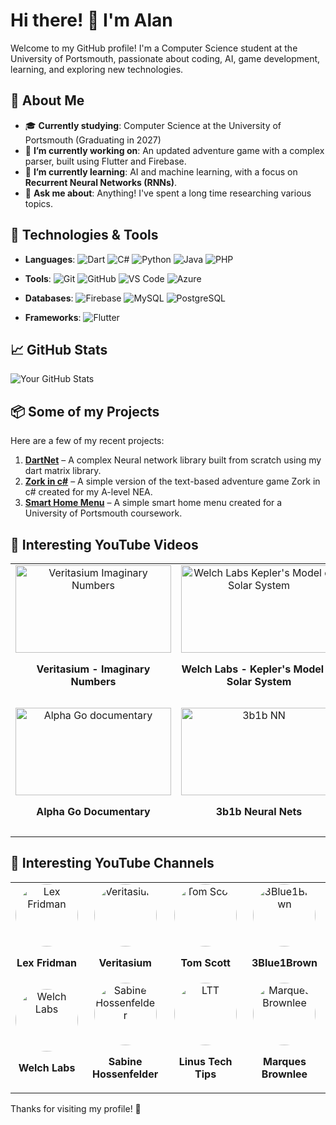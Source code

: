 # Hi there! 👋 I'm Alan

Welcome to my GitHub profile! I'm a Computer Science student at the University of Portsmouth, passionate about coding, AI, game development, learning, and exploring new technologies.

## 🚀 About Me

- 🎓 **Currently studying**: Computer Science at the University of Portsmouth (Graduating in 2027)
- 🔭 **I’m currently working on**: An updated adventure game with a complex parser, built using Flutter and Firebase.
- 🌱 **I’m currently learning**: AI and machine learning, with a focus on **Recurrent Neural Networks (RNNs)**.
- 💬 **Ask me about**: Anything! I've spent a long time researching various topics.

## 🔧 Technologies & Tools

- **Languages**:
  ![Dart](https://img.shields.io/badge/-Dart-00B4A0?style=flat&logo=dart&logoColor=white)
  ![C#](https://img.shields.io/badge/-C%23-239120?style=flat&logo=c-sharp&logoColor=white)
  ![Python](https://img.shields.io/badge/-Python-3776AB?style=flat&logo=python&logoColor=white)
  ![Java](https://img.shields.io/badge/-Java-007396?style=flat&logo=java&logoColor=white)
  ![PHP](https://img.shields.io/badge/-PHP-777BB4?style=flat&logo=php&logoColor=white)

- **Tools**:
  ![Git](https://img.shields.io/badge/-Git-F05032?style=flat&logo=git&logoColor=white)
  ![GitHub](https://img.shields.io/badge/-GitHub-181717?style=flat&logo=github&logoColor=white)
  ![VS Code](https://img.shields.io/badge/-VS%20Code-007ACC?style=flat&logo=visualstudiocode&logoColor=white)
  ![Azure](https://img.shields.io/badge/-Azure-0089D6?style=flat&logo=microsoft-azure&logoColor=white)

- **Databases**:
  ![Firebase](https://img.shields.io/badge/-Firebase-FFCA28?style=flat&logo=firebase&logoColor=black)
  ![MySQL](https://img.shields.io/badge/-MySQL-4479A1?style=flat&logo=mysql&logoColor=white)
  ![PostgreSQL](https://img.shields.io/badge/-PostgreSQL-4169E1?style=flat&logo=postgresql&logoColor=white)

- **Frameworks**:
  ![Flutter](https://img.shields.io/badge/-Flutter-02569B?style=flat&logo=flutter&logoColor=white)

## 📈 GitHub Stats

![Your GitHub Stats](https://github-readme-stats.vercel.app/api?username=AlanMet&show_icons=true&count_private=true&hide_title=true&theme=radical)

## 📦 Some of my Projects

Here are a few of my recent projects:

1. **[DartNet](https://github.com/AlanMet/DartNet)** – A complex Neural network library built from scratch using my dart matrix library.
2. **[Zork in c#](https://github.com/AlanMet/Zork)** – A simple version of the text-based adventure game Zork in c# created for my A-level NEA.
3. **[Smart Home Menu](https://github.com/AlanMet/SmartHome)** – A simple smart home menu created for a University of Portsmouth coursework.

## 🎥 Interesting YouTube Videos

<table style="width:100%; border-spacing: 20px; text-align: center;">
  <tr>
    <td>
      <a href="https://www.youtube.com/watch?v=cUzklzVXJwo">
        <img src="https://img.youtube.com/vi/cUzklzVXJwo/hqdefault.jpg" alt="Veritasium Imaginary Numbers" style="width: 249px; height: 140px;">
      </a>
      <p><strong>Veritasium - Imaginary Numbers</strong></p>
    </td>
    <td>
      <a href="https://www.youtube.com/watch?v=Phscjl0u6TI">
        <img src="https://img.youtube.com/vi/Phscjl0u6TI/hqdefault.jpg" alt="Welch Labs Kepler's Model of Solar System" style="width: 249px; height: 140px;">
      </a>
      <p><strong>Welch Labs - Kepler's Model of Solar System</strong></p>
    </td>
    <td>
      <a href="https://www.youtube.com/watch?v=YaK1e_-aUVw">
        <img src="https://img.youtube.com/vi/YaK1e_-aUVw/hqdefault.jpg" alt="Frank Lloyd Wright (Architectural Digest)" style="width: 249px; height: 140px;">
      </a>
      <p><strong>Architectural Digest: Frank Lloyd Wright</strong></p>
    </td>
    <td>
      <a href="https://www.youtube.com/watch?v=IQWaTIMHruk">
        <img src="https://img.youtube.com/vi/IQWaTIMHruk/hqdefault.jpg" alt="Incredible Documentary (Trailer)" style="width: 249px; height: 140px;">
      </a>
      <p><strong>Incredible Netflix Documentary (Trailer)</strong></p>
    </td>
  </tr>
  <tr>
    <td>
      <a href="https://www.youtube.com/watch?v=WXuK6gekU1Y">
        <img src="https://img.youtube.com/vi/WXuK6gekU1Y/hqdefault.jpg" alt="Alpha Go documentary" style="width: 249px; height: 140px;">
      </a>
      <p><strong>Alpha Go Documentary</strong></p>
    </td>
    <td>
      <a href="https://www.youtube.com/watch?v=aircAruvnKk">
        <img src="https://img.youtube.com/vi/aircAruvnKk/hqdefault.jpg" alt="3b1b NN" style="width: 249px; height: 140px;">
      </a>
      <p><strong>3b1b Neural Nets</strong></p>
    </td>
    <td>
      <a href="https://www.youtube.com/watch?v=8d6jf7s6_Qs">
        <img src="https://img.youtube.com/vi/8d6jf7s6_Qs/hqdefault.jpg" alt="simplest neural network example" style="width: 249px; height: 140px;">
      </a>
      <p><strong>Simplest NN example</strong></p>
    </td>
    <td>
      <a href="https://www.youtube.com/watch?v=Pfcd0gWNIog&">
        <img src="https://img.youtube.com/vi/Pfcd0gWNIog/hqdefault.jpg" alt="Javier Milei speech in davos" style="width: 249px; height: 140px;">
      </a>
      <p><strong>Javier Milei's economic forum speech</strong></p>
    </td>
  </tr>
</table>

## 🌟 Interesting YouTube Channels

<table style="width:100%; text-align: center; border-spacing: 20px;">
  <tr>
    <td style="text-align: center;">
      <a href="https://www.youtube.com/@lexfridman">
        <img src="https://yt3.googleusercontent.com/ytc/AIdro_kSzDQxM_5VTZP_kapf1jJfzlHHJeECbFM9cx_dQ8guTAl-=s160-c-k-c0x00ffffff-no-rj" alt="Lex Fridman" style="width: 100px; height: 100px; border-radius: 50%; display: block; margin: 0 auto;">
      </a>
      <p><strong>Lex Fridman</strong></p>
    </td>
    <td style="text-align: center;">
      <a href="https://www.youtube.com/@veritasium">
        <img src="https://yt3.googleusercontent.com/ytc/AIdro_nSatGjGLZG1_O1ztYxuKvRazCbk9A0kPhtt2NxEH4ZKfA=s160-c-k-c0x00ffffff-no-rj" alt="Veritasium" style="width: 100px; height: 100px; border-radius: 50%; display: block; margin: 0 auto;">
      </a>
      <p><strong>Veritasium</strong></p>
    </td>
    <td style="text-align: center;">
      <a href="https://www.youtube.com/@TomScottGo">
        <img src="https://yt3.googleusercontent.com/8cTZddHsBNWUB3jl3_4OwGNq8NRFI4CTWLflM_ZpdjPG_qOVSSKj45Jd2kOExKOJdYi_Lbi80w=s160-c-k-c0x00ffffff-no-rj" alt="Tom Scott" style="width: 100px; height: 100px; border-radius: 50%; display: block; margin: 0 auto;">
      </a>
      <p><strong>Tom Scott</strong></p>
    </td>
    <td style="text-align: center;">
      <a href="https://www.youtube.com/@3blue1brown">
        <img src="https://yt3.googleusercontent.com/ytc/AIdro_nFzZFPLxPZRHcE3SSwzdrbuWqfoWYwLAu0_2iO6blQYAU=s176-c-k-c0x00ffffff-no-rj-mo" alt="3Blue1Brown" style="width: 100px; height: 100px; border-radius: 50%; display: block; margin: 0 auto;">
      </a>
      <p><strong>3Blue1Brown</strong></p>
    </td>
  </tr>
  <tr>
    <td style="text-align: center;">
      <a href="https://www.youtube.com/@WelchLabsVideo">
        <img src="https://yt3.googleusercontent.com/Hqn6st1mzGYcnBI3rjNYqylkolPp-iWG6mErZYpoOaZ0F6Uqbr-Sm-5VfAi_GkuUivN1ND-CQaY=s160-c-k-c0x00ffffff-no-rj" alt="Welch Labs" style="width: 100px; height: 100px; border-radius: 50%; display: block; margin: 0 auto;">
      </a>
      <p><strong>Welch Labs</strong></p>
    </td>
    <td style="text-align: center;">
      <a href="https://www.youtube.com/@SabineHossenfelder">
        <img src="https://yt3.googleusercontent.com/rN0sMKGXLGcG-gWIYKnbMyKCgEaIeY62P1vaslUPO_3QObfnwBZNG2hyTmysFYRayXt0LKHJ=s160-c-k-c0x00ffffff-no-rj" alt="Sabine Hossenfelder" style="width: 100px; height: 100px; border-radius: 50%; display: block; margin: 0 auto;">
      </a>
      <p><strong>Sabine Hossenfelder</strong></p>
    </td>
    <td style="text-align: center;">
      <a href="https://www.youtube.com/@LinusTechTips">
        <img src="https://yt3.googleusercontent.com/Vy6KL7EM_apxPSxF0pPy5w_c87YDTOlBQo3MADDF0Wl51kwxmt9wmRotnt2xQXwlrcyO0Xe56w=s160-c-k-c0x00ffffff-no-rj" alt="LTT" style="width: 100px; height: 100px; border-radius: 50%; display: block; margin: 0 auto;">
      </a>
      <p><strong>Linus Tech Tips</strong></p>
    </td>
    <td style="text-align: center;">
      <a href="https://www.youtube.com/@mkbhd">
        <img src="https://yt3.googleusercontent.com/lkH37D712tiyphnu0Id0D5MwwQ7IRuwgQLVD05iMXlDWO-kDHut3uI4MgIEAQ9StK0qOST7fiA=s160-c-k-c0x00ffffff-no-rj" alt="Marques Brownlee" style="width: 100px; height: 100px; border-radius: 50%; display: block; margin: 0 auto;">
      </a>
      <p><strong>Marques Brownlee</strong></p>
    </td>
  </tr>
</table>
Thanks for visiting my profile! 🚀
